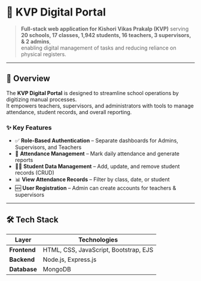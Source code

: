 # 🏢 KVP Digital Portal

> **Full-stack web application for Kishori Vikas Prakalp (KVP)** serving  
> **20 schools, 17 classes, 1,942 students, 16 teachers, 3 supervisors, & 2 admins**,  
> enabling digital management of tasks and reducing reliance on physical registers.

---

## 📌 Overview

The **KVP Digital Portal** is designed to streamline school operations by digitizing manual processes.  
It empowers teachers, supervisors, and administrators with tools to manage attendance, student records, and overall reporting.

### ✨ Key Features
- ✅ **Role-Based Authentication** – Separate dashboards for Admins, Supervisors, and Teachers  
- 📝 **Attendance Management** – Mark daily attendance and generate reports  
- 👩‍🎓 **Student Data Management** – Add, update, and remove student records (CRUD)  
- 📊 **View Attendance Records** – Filter by class, date, or student  
- 🆕 **User Registration** – Admin can create accounts for teachers & supervisors  

---

## 🛠 Tech Stack

| Layer      | Technologies                       |
|-----------|------------------------------------|
| **Frontend** | HTML, CSS, JavaScript, Bootstrap, EJS |
| **Backend**  | Node.js, Express.js               |
| **Database** | MongoDB                           |

